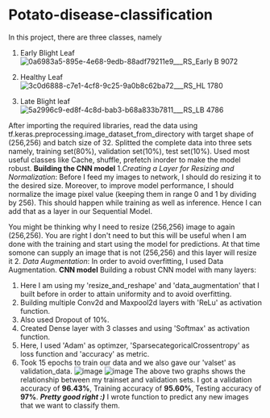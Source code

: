 # Potato-disease-classification

In this project, there are three classes, namely
1. Early Blight Leaf 
 ![0a6983a5-895e-4e68-9edb-88adf79211e9___RS_Early B 9072](https://user-images.githubusercontent.com/91310996/140764317-c8da923b-5a88-491b-aaba-81a7339efa49.JPG)

2. Healthy Leaf
![3c0d6888-c7e1-4cf8-9c25-9a0b8c62ba72___RS_HL 1780](https://user-images.githubusercontent.com/91310996/140764549-f23a3e41-cddc-4b9a-abfb-1eaba5eeaf96.JPG)

3. Late Blight leaf
![5a2996c9-ed8f-4c8d-bab3-b68a833b7811___RS_LB 4786](https://user-images.githubusercontent.com/91310996/140764930-6d7e3b5f-6c57-4917-a18d-914f3b0adcbf.JPG)

After importing the required libraries, read the data using tf.keras.preprocessing.image_dataset_from_directory with target shape of (256,256) and batch size of 32.
Splitted the complete data into three sets namely, training set(80%), validation set(10%), test set(10%).
Used most useful classes like Cache, shuffle, prefetch inorder to make the model robust.
**Building the CNN model**
1._Creating a Layer for Resizing and Normalization_:
Before I feed my images to network, I should do resizing it to the desired size. Moreover, to improve model performance, I should normalize the image pixel value (keeping them in range 0 and 1 by dividing by 256). This should happen while training as well as inference. Hence I can add that as a layer in our Sequential Model.

You might be thinking why I need to resize (256,256) image to again (256,256). You are right I don't need to but this will be useful when I am done with the training and start using the model for predictions. At that time somone can supply an image that is not (256,256) and this layer will resize it
2. _Data Augmentation_:
In order to avoid overfitting, I used Data Augmentation.
**CNN model**
Building a robust CNN model with many layers:
1) Here I am using my 'resize_and_reshape' and 'data_augmentation' that I built before in order to attain uniformity and to avoid overfitting.
2) Building multiple Conv2d and Maxpool2d layers with 'ReLu' as activation function.
3) Also used Dropout of 10%.
4) Created Dense layer with 3 classes and using 'Softmax' as activation function.
5) Here, I used 'Adam' as optimzer, 'SparsecategoricalCrossentropy' as loss function and 'accuracy' as metric.
6) Took 15 epochs to train our data and we also gave our 'valset' as validation_data.
![image](https://user-images.githubusercontent.com/91310996/140767874-2bc33963-133e-4e3f-a39a-72a9b63dd7a9.png)
![image](https://user-images.githubusercontent.com/91310996/140767918-b3840ee8-6329-4d03-a938-ac8d7998eafc.png)
The above two graphs shows the relationship between my trainset and validation sets.
I got a validation accuracy of **96.43%**,
        Training accuracy of **95.60%**,
        Testing accuracy of **97%**.
    **_Pretty good right :)_**
 I wrote function to predict any new images that we want to classify them.

